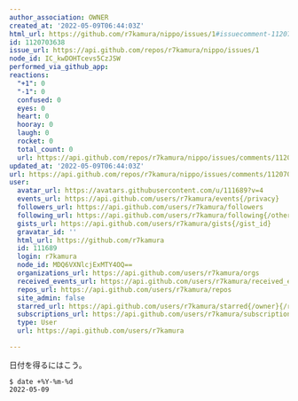 ```yaml
---
author_association: OWNER
created_at: '2022-05-09T06:44:03Z'
html_url: https://github.com/r7kamura/nippo/issues/1#issuecomment-1120703638
id: 1120703638
issue_url: https://api.github.com/repos/r7kamura/nippo/issues/1
node_id: IC_kwDOHTcevs5CzJSW
performed_via_github_app: 
reactions:
  "+1": 0
  "-1": 0
  confused: 0
  eyes: 0
  heart: 0
  hooray: 0
  laugh: 0
  rocket: 0
  total_count: 0
  url: https://api.github.com/repos/r7kamura/nippo/issues/comments/1120703638/reactions
updated_at: '2022-05-09T06:44:03Z'
url: https://api.github.com/repos/r7kamura/nippo/issues/comments/1120703638
user:
  avatar_url: https://avatars.githubusercontent.com/u/111689?v=4
  events_url: https://api.github.com/users/r7kamura/events{/privacy}
  followers_url: https://api.github.com/users/r7kamura/followers
  following_url: https://api.github.com/users/r7kamura/following{/other_user}
  gists_url: https://api.github.com/users/r7kamura/gists{/gist_id}
  gravatar_id: ''
  html_url: https://github.com/r7kamura
  id: 111689
  login: r7kamura
  node_id: MDQ6VXNlcjExMTY4OQ==
  organizations_url: https://api.github.com/users/r7kamura/orgs
  received_events_url: https://api.github.com/users/r7kamura/received_events
  repos_url: https://api.github.com/users/r7kamura/repos
  site_admin: false
  starred_url: https://api.github.com/users/r7kamura/starred{/owner}{/repo}
  subscriptions_url: https://api.github.com/users/r7kamura/subscriptions
  type: User
  url: https://api.github.com/users/r7kamura

---
```

日付を得るにはこう。

```console
$ date +%Y-%m-%d
2022-05-09
```